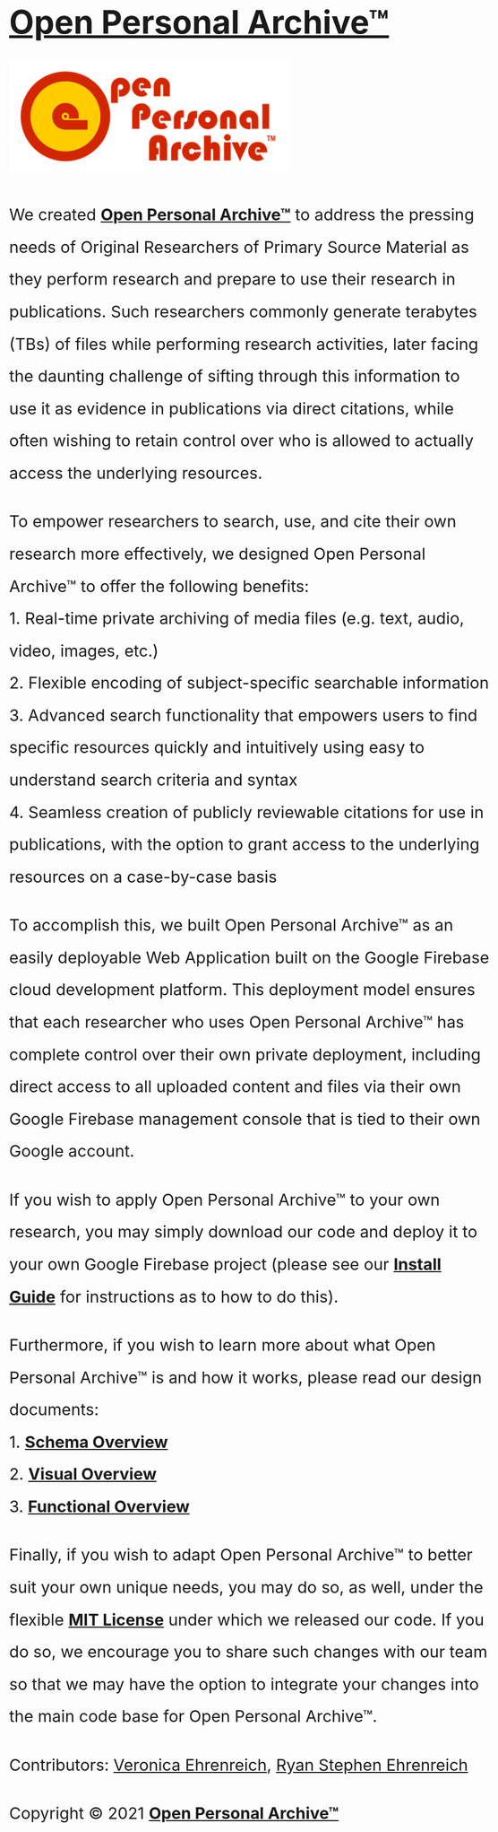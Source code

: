 <!DOCTYPE html>
<html>

<head>
  <meta charset="utf-8" />
  <meta name="viewport" content="width=device-width, initial-scale=1" />
  <title>Open Personal Archive™</title>
  <meta name="description" content="Open-source personal academic archive software running on Google Firebase platform">
  <meta name="keywords"
    content="open, source, personal, academic, archive, software, text, audio, video, images, media, searchable, search, cite, share, publish, permission, web, page, google, firebase, platform">
  <meta name="author" content="Ryan Stephen Ehrenreich">
  <meta name="copyright" content="Copyright © 2021 Open Personal Archive™">
  <link rel="icon" href="./code/webapp/images/OpenPersonalArchive_Small_Logo.png">
  <meta name="google-site-verification" content="mLsE77ZIaOJCDG43CJe3VRzpfxl6YFwZk-SOCKU17GE" />
  <style>
    body {
      font-size: 3vw;
      line-height: 6vw;
    }
  </style>
</head>

<body>
  <h1><a href="http://openpersonalarchive.com">Open Personal Archive™</a></h1>
  <img src="../code/webapp/images/OpenPersonalArchive_Small_Logo.png" width="500" />
  <p>
    We created <a href="https://github.com/vkehren/open-personal-archive"><b>Open Personal Archive™</b></a> to address
    the pressing needs of Original Researchers of Primary Source Material as they perform research and prepare to use
    their research in publications. Such researchers commonly generate terabytes (TBs) of files while performing
    research activities, later facing the daunting challenge of sifting through this information to use it as evidence
    in publications via direct citations, while often wishing to retain control over who is allowed to actually access
    the underlying resources.
  </p>
  <p>
    To empower researchers to search, use, and cite their own research more effectively, we designed Open Personal
    Archive™ to offer the following benefits:
    <br />
    1. Real-time private archiving of media files (e.g. text, audio, video, images, etc.)
    <br />
    2. Flexible encoding of subject-specific searchable information
    <br />
    3. Advanced search functionality that empowers users to find specific resources quickly and intuitively using easy
    to understand search criteria and syntax
    <br />
    4. Seamless creation of publicly reviewable citations for use in publications, with the option to grant access to
    the underlying resources on a case-by-case basis
  </p>
  <p>
    To accomplish this, we built Open Personal Archive™ as an easily deployable Web Application built on the Google
    Firebase cloud development platform. This deployment model ensures that each researcher who uses Open Personal
    Archive™ has complete control over their own private deployment, including direct access to all uploaded content and
    files via their own Google Firebase management console that is tied to their own Google account.
  </p>
  <p>
    If you wish to apply Open Personal Archive™ to your own research, you may simply download our code and deploy it to
    your own Google Firebase project (please see our <a href="./docs/InstallGuide.md"><b>Install Guide</b></a> for
    instructions as to how to do this).
  </p>
  <p>
    Furthermore, if you wish to learn more about what Open Personal Archive™ is and how it works, please read our design
    documents:
    <br />
    1. <a href="./docs/SchemaOverview.md"><b>Schema Overview</b></a>
    <br />
    2. <a href="./docs/VisualOverview.md"><b>Visual Overview</b></a>
    <br />
    3. <a href="./docs/FunctionalOverview.md"><b>Functional Overview</b></a>
  </p>
  <p>
    Finally, if you wish to adapt Open Personal Archive™ to better suit your own unique needs, you may do so, as well,
    under the flexible <a href="./LICENSE"><b>MIT License</b></a> under which we released our code. If you do so, we
    encourage you to share
    such changes with our team so that we may have the option to integrate your changes into the main code base for Open
    Personal Archive™.
  </p>
  <p>
    Contributors: <a href="https://github.com/vkehren">Veronica Ehrenreich</a>, <a
      href="https://github.com/rehrenreich">Ryan Stephen
      Ehrenreich</a>
  </p>
  <p>
    Copyright © 2021 <a href="https://github.com/vkehren/open-personal-archive"><b>Open Personal Archive™</b></a>
  </p>
</body>

</html>
